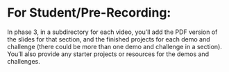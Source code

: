 
# For Student/Pre-Recording: 

In phase 3, in a subdirectory for each video, you’ll add the PDF version of the slides for that section, and the finished projects for each demo and challenge (there could be more than one demo and challenge in a section). You’ll also provide any starter projects or resources for the demos and challenges.